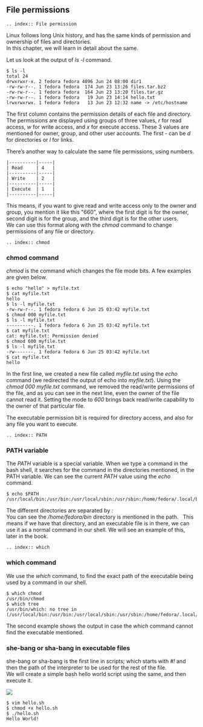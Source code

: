 ## File permissions

```eval_rst
.. index:: File permission
```

Linux follows long Unix history, and has the same kinds of permission and ownership of files and directories.   
In this chapter, we will learn in detail about the same.

Let us look at the output of *ls -l* command.

```
$ ls -l
total 24
drwxrwxr-x. 2 fedora fedora 4096 Jun 24 08:00 dir1
-rw-rw-r--. 1 fedora fedora  174 Jun 23 13:26 files.tar.bz2
-rw-rw-r--. 1 fedora fedora  164 Jun 23 13:20 files.tar.gz
-rw-rw-r--. 1 fedora fedora   19 Jun 23 14:14 hello.txt
lrwxrwxrwx. 1 fedora fedora   13 Jun 23 12:32 name -> /etc/hostname
```

The first column contains the permission details of each file and directory.   
The permissions are displayed using groups of three values,
*r*  for read access, *w* for write access, and *x* for execute access.
These 3 values are mentioned for owner, group, and other user accounts. The first - can be *d* for directories or *l* for links.

There’s another way to calculate the same file permissions, using numbers.

```
|----------|-----|
| Read     | 4   |
|----------|-----|
| Write    | 2   |
|----------|-----|
| Execute  | 1   |
|----------|-----|
```

This means, if you want to give read and write access only to the owner and group, you mention it like this "660", where the first digit is for the owner, second digit is for the group, and the third digit is for the other users.   
We can use this format along with the *chmod* command to change permissions of any file or directory.

```eval_rst
.. index:: chmod
```
### chmod command

*chmod* is the command which changes the file mode bits. A few examples
are given below.

```
$ echo "hello" > myfile.txt
$ cat myfile.txt 
hello
$ ls -l myfile.txt
-rw-rw-r--. 1 fedora fedora 6 Jun 25 03:42 myfile.txt
$ chmod 000 myfile.txt 
$ ls -l myfile.txt
----------. 1 fedora fedora 6 Jun 25 03:42 myfile.txt
$ cat myfile.txt 
cat: myfile.txt: Permission denied
$ chmod 600 myfile.txt 
$ ls -l myfile.txt
-rw-------. 1 fedora fedora 6 Jun 25 03:42 myfile.txt
$ cat myfile.txt 
hello
```

In the first line, we created a new file called *myfile.txt* using the *echo* command (we redirected the output of echo into *myfile.txt*). Using the *chmod 000 myfile.txt* command, we removed the read/write permissions of the file, and as you can see in the next line, even the owner of the file cannot read it. Setting the mode to *600* brings back
read/write capability to the owner of that particular file.

The executable permission bit is required for directory access, and also for any file you want to execute.

```eval_rst
.. index:: PATH
```
### PATH variable

The *PATH* variable is a special variable. When we type a command in the bash shell, it searches for the command in the directories mentioned, in the PATH variable. We can see the current *PATH* value using the *echo* command.

```
$ echo $PATH
/usr/local/bin:/usr/bin:/usr/local/sbin:/usr/sbin:/home/fedora/.local/bin:/home/fedora/bin
```

The different directories are separated by *:*  
You can see the */home/fedora/bin* directory is mentioned in the path.   
This means if we have that directory, and an executable file is in there, we can use it as a normal command in our shell. We will see an example of this, later in the book.

```eval_rst
.. index:: which
```
### which command

We use the *which* command, to find the exact path of the executable being used by a command in our shell.

```
$ which chmod
/usr/bin/chmod
$ which tree
/usr/bin/which: no tree in (/usr/local/bin:/usr/bin:/usr/local/sbin:/usr/sbin:/home/fedora/.local/bin:/home/fedora/bin)
```

The second example shows the output in case the *which* command cannot find the executable mentioned.

### she-bang or sha-bang in executable files

she-bang or sha-bang is the first line in scripts; which starts with *#!* and then the path of the interpreter to be used for the rest of the file.   
We will create a simple bash hello world script using the same, and then execute it.

![](/img/she-bang.png)

```
$ vim hello.sh
$ chmod +x hello.sh 
$ ./hello.sh 
Hello World!
```
